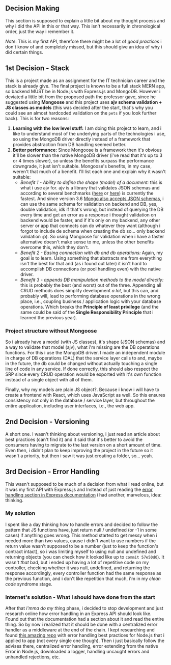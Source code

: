 ## Decision Making

This section is supposed to explain a little bit about my thought process and why i did the API in this or that way. This isn't necessarily in chronological order, just the way i remember it.

*Note*: This is my first API, therefore there might be a lot of *good practices* i don't know of and completely missed, but this should give an idea of why i did certain things.


## 1st Decision - Stack

This is a project made as an assignment for the IT technician career and the stack is already give. The final project is known to be a full stack MERN app, so backend MUST be in Node.js with Express.js and MongoDB. However i deviated a little bit from the proposed path the professor gave, since he suggested using **Mongoose** and this project uses **ajv schema validation + JS classes as models** (this was decided after the start, that's why you could see an almost hardcoded validation on the `pets` if you look further back). This is for two reasons:
1. **Learning with the low level stuff:** I am doing this project to learn, and i like to understand most of the underlying parts of the technologies i use, so using the MongoDB driver directly instead of a framework that provides abstraction from DB handling seemed better.
2. **Better performance:** Since Mongoose is a framework then it's obvious it'll be slower than the native MongoDB driver (i've read that it's up to 3 or 4 times slower), so unless the benefits surpass the performance downgrade, it just isn't suitable. Mongoose's benefits, in my case, weren't that much of a benefit. I'll list each one and explain why it wasn't suitable:
	*   _Benefit 1 - Ability to define the shape (model) of a document:_ this is what i use ajv for. ajv is a library that validates JSON schemas and according to several benchmarks ([here](https://github.com/ebdrup/json-schema-benchmark) or [here](https://github.com/pandastrike/jsck#benchmarks)) is currently the fastest. And since version 3.6 [Mongo also accepts JSON schemas](https://www.mongodb.com/docs/manual/core/schema-validation/specify-json-schema/#context),  i can use the same schema for validation on backend and DB, yes, double validation, idk if that's wrong, but instead of querying the DB every time and get an error as a response i thought validation on backend would be faster, and if it's only on my backend, any other server or app that connects can do whatever they want (although i forgot to include de schema when creating the db so... only backend validation :p). So using Mongoose for validation when i have a faster alternative doesn't make sense to me, unless the other benefits overcome this, which they don't.
	* _Benefit 2 - Easing connection with db and db operations:_ Again, my goal is to learn. Using something that abstracts me from everything isn't the best for that and (as i found out later) it isn't hard to accomplish DB connections (or pool handling even) with the native driver.
	* _Benefit 3 - appends DB manipulation methods to the model directly:_ this is probably the best (and worst) out of the three. Appending all CRUD methods does simplify development *a lot*, but this can, and probably will, lead to performing database operations in the wrong place, i.e., coupling business / application logic with your database operations. Which breaks the **Principle of least privilege** (and the same could be said of the **Single Responsibility Principle** that i learned the previous year).

### Project structure without Mongoose

So i already have a model (with JS classes), it's shape (JSON schemas) and a way to validate that model (ajv), what i'm missing are the DB operations functions. For this i use the MongoDB driver. I made an independent module in charge of DB operations (DAL) that the service layer calls to and, maybe in the future, the db could be changed without actually touching a single line of code in any service. If done correctly, this should also respect the SRP since every CRUD operation would be exported with it's own function instead of a single object with all of them.

Finally, why my models are plain JS object?. Because i know i will have to create a frontend with React, which uses JavaScript as well. So this ensures consistency not only in the database / service layer, but throughout the entire application, including user interfaces, i.e., the web app.


## 2nd Decision - Versioning
A short one. I wasn't thinking about versioning, i just read an article about best practices (can't find it) and it said that it's better to avoid the consumers having to migrate to the last version on a short amount of time. Even then, i didn't plan to keep improving the project in the future so it wasn't a priority, but then i saw it was just creating a folder, so... yeah. 


## 3rd Decision - Error Handling

This wasn't supposed to be much of a decision from what i read online, but it was my first API with Express.js and Instead of just reading the [error handling section in Express documentation](https://expressjs.com/en/guide/error-handling.html) i had another, marvelous, idea: thinking.

### My solution
I spent like a day thinking how to handle errors and decided to follow the pattern that JS functions have, just return null / undefined (or -1 in some cases) if anything goes wrong. This method started to get messy when i needed more than two values, cause i didn't want to use numbers if the return value wasn't supposed to be a number (just to keep the function's contract intact), so i was limiting myself to using null and undefined and returning objects (you can check how it looked like up to `commit 57e50d0`).
It wasn't *that* bad, but i ended up having a lot of repetitive code on my controller, checking whether it was null, undefined, and returning the response accordingly, every controller function had the same response as the previous function, and i don't like repetition that much, i'm in my *clean code* syndrome stage.

### Internet's solution - What I should have done from the start
After that *i'mma do my thing* phase, i decided to stop development and just research online how error handling in an Express API should look like. Found out that the documentation had a section about it and read the entire thing. So by now i realized that it should be done with a centralized error handler as a middleware at the end of the chain.
I kept researching and found [this amazing repo](https://github.com/goldbergyoni/nodebestpractices#2-error-handling-practices) with error handling best practices for Node.js that i applied to app (not every single one though). Then i just basically follow the advises there, centralized error handling, error extending from the native Error in Node.js, downloaded a logger, handling uncaught errors and unhandled rejections, etc.